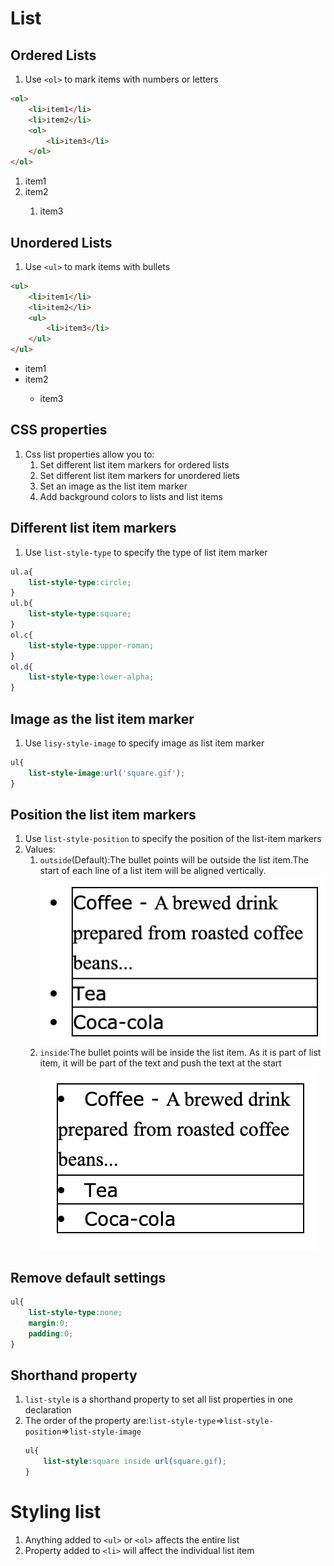 # List

## Ordered Lists
1. Use `<ol>` to mark items with numbers or letters
```html
<ol>
    <li>item1</li>
    <li>item2</li>
    <ol>
        <li>item3</li>
    </ol>
</ol>
```
<ol>
    <li>item1</li>
    <li>item2</li>
    <ol>
        <li>item3</li>
    </ol>
</ol>

## Unordered Lists
1. Use `<ul>` to mark items with bullets
```html
<ul>
    <li>item1</li>
    <li>item2</li>
    <ul>
        <li>item3</li>
    </ul>
</ul>
```
<ul>
    <li>item1</li>
    <li>item2</li>
    <ul>
        <li>item3</li>
    </ul>
</ul>

## CSS properties
1. Css list properties allow you to:
   1. Set different list item markers for ordered lists
   2. Set different list item markers for unordered liets
   3. Set an image as the list item marker
   4. Add background colors to lists and list items

## Different list item markers
1. Use `list-style-type` to specify the type of list item marker
```css
ul.a{
    list-style-type:circle;
}
ul.b{
    list-style-type:square;
}
ol.c{
    list-style-type:upper-roman;
}
ol.d{
    list-style-type:lower-alpha;
}
```

## Image as the list item marker
1. Use `lisy-style-image` to specify image as list item marker
```css
ul{
    list-style-image:url('square.gif');
}
```

## Position the list item markers
1. Use `list-style-position` to specify the position of the list-item markers
2. Values:
   1. `outside`(Default):The bullet points will be outside the list item.The start of each line of a list item will be aligned vertically.
      ![](./resources/os.png)
   2. `inside`:The bullet points will be inside the list item. As it is part of list item, it will be part of the text and push the text at the start
      ![](./resources/is.png)

## Remove default settings
```css
ul{
    list-style-type:none;
    margin:0;
    padding:0;
}
```

## Shorthand property
1. `list-style` is a shorthand property to set all list properties in one declaration
2. The order of the property are:`list-style-type`=>`list-style-position`=>`list-style-image`
   ```css
   ul{
       list-style:square inside url(square.gif);
   }
   ```

# Styling list
1. Anything added to `<ul>` or `<ol>` affects the entire list
2. Property added to `<li>` will affect the individual list item
